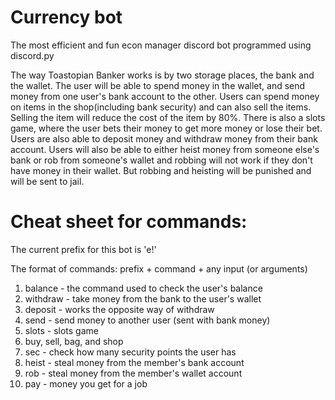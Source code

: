 # Currency bot
The most efficient and fun econ manager discord bot programmed using discord.py

The way Toastopian Banker works is by two storage places, the bank and the wallet. The user will be able to spend money in the wallet, and send money from one user's bank account to the other. Users can spend money on items in the shop(including bank security) and can also sell the items. Selling the item will reduce the cost of the item by 80%. There is also a slots game, where the user bets their money to get more money or lose their bet. Users are also able to deposit money and withdraw money from their bank account. Users will also be able to either heist money from someone else's bank or rob from someone's wallet and robbing will not work if they don't have money in their wallet. But robbing and heisting will be punished and will be sent to jail. 

# Cheat sheet for commands:
The current prefix for this bot is 'e!'

The format of commands: prefix + command + any input (or arguments)

1. balance - the command used to check the user's balance
2. withdraw <amount to withdraw> - take money from the bank to the user's wallet
3. deposit <amount to deposit> - works the opposite way of withdraw
4. send <member to send to> <amount to send> - send money to another user (sent with bank money)
5. slots <money to bet> - slots game
6. buy, sell, bag, and shop
7. sec - check how many security points the user has
8. heist <member to heist from> - steal money from the member's bank account 
9. rob <member to heist from> - steal money from the member's wallet account 
10. pay <member to pay for> - money you get for a job
